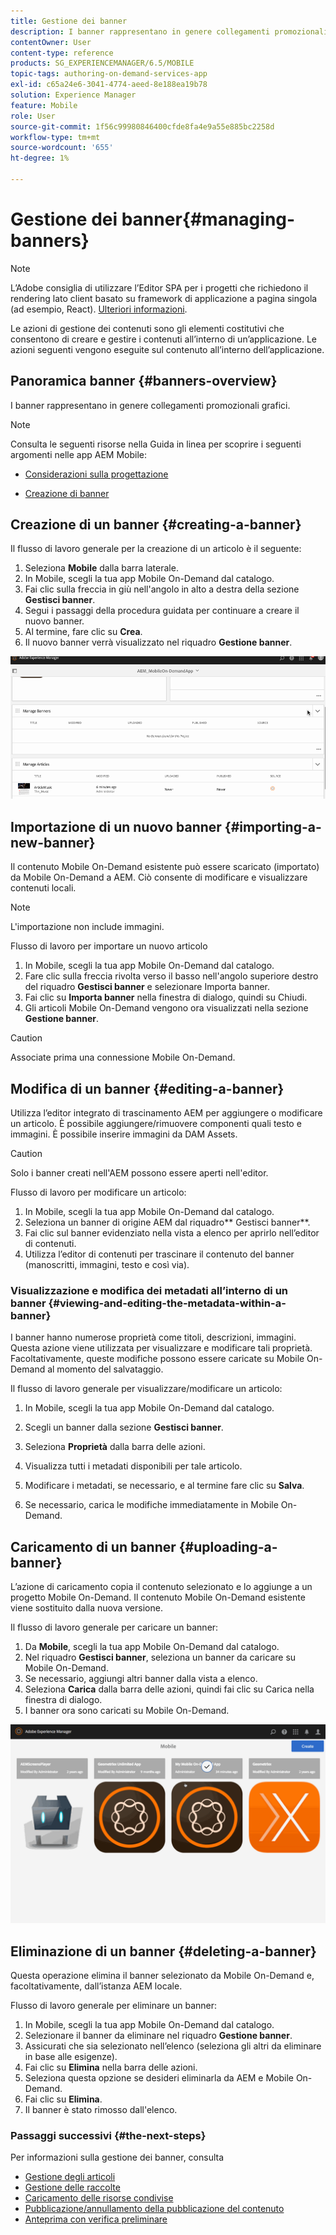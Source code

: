 ```yaml
---
title: Gestione dei banner
description: I banner rappresentano in genere collegamenti promozionali grafici. Per ulteriori informazioni, segui questa pagina.
contentOwner: User
content-type: reference
products: SG_EXPERIENCEMANAGER/6.5/MOBILE
topic-tags: authoring-on-demand-services-app
exl-id: c65a24e6-3041-4774-aeed-8e188ea19b78
solution: Experience Manager
feature: Mobile
role: User
source-git-commit: 1f56c99980846400cfde8fa4e9a55e885bc2258d
workflow-type: tm+mt
source-wordcount: '655'
ht-degree: 1%

---
```


# Gestione dei banner{#managing-banners}

>[!NOTE]
>
>L’Adobe consiglia di utilizzare l’Editor SPA per i progetti che richiedono il rendering lato client basato su framework di applicazione a pagina singola (ad esempio, React). [Ulteriori informazioni](/help/sites-developing/spa-overview.md).

Le azioni di gestione dei contenuti sono gli elementi costitutivi che consentono di creare e gestire i contenuti all’interno di un’applicazione. Le azioni seguenti vengono eseguite sul contenuto all’interno dell’applicazione.

## Panoramica banner {#banners-overview}

I banner rappresentano in genere collegamenti promozionali grafici.

>[!NOTE]
>
>Consulta le seguenti risorse nella Guida in linea per scoprire i seguenti argomenti nelle app AEM Mobile:
>
>* [Considerazioni sulla progettazione](https://helpx.adobe.com/digital-publishing-solution/help/design-app.html)
>
>* [Creazione di banner](https://helpx.adobe.com/digital-publishing-solution/help/creating-banners.html)
>

## Creazione di un banner {#creating-a-banner}

Il flusso di lavoro generale per la creazione di un articolo è il seguente:

1. Seleziona **Mobile** dalla barra laterale.
1. In Mobile, scegli la tua app Mobile On-Demand dal catalogo.
1. Fai clic sulla freccia in giù nell&#39;angolo in alto a destra della sezione **Gestisci banner**.
1. Segui i passaggi della procedura guidata per continuare a creare il nuovo banner.
1. Al termine, fare clic su **Crea**.
1. Il nuovo banner verrà visualizzato nel riquadro **Gestione banner**.

![chlimage_1-6](assets/chlimage_1-6.gif)

## Importazione di un nuovo banner {#importing-a-new-banner}

Il contenuto Mobile On-Demand esistente può essere scaricato (importato) da Mobile On-Demand a AEM. Ciò consente di modificare e visualizzare contenuti locali.

>[!NOTE]
>
>L&#39;importazione non include immagini.

Flusso di lavoro per importare un nuovo articolo

1. In Mobile, scegli la tua app Mobile On-Demand dal catalogo.
1. Fare clic sulla freccia rivolta verso il basso nell&#39;angolo superiore destro del riquadro **Gestisci banner** e selezionare Importa banner.
1. Fai clic su **Importa banner** nella finestra di dialogo, quindi su Chiudi.
1. Gli articoli Mobile On-Demand vengono ora visualizzati nella sezione **Gestione banner**.

>[!CAUTION]
>
>Associate prima una connessione Mobile On-Demand.

## Modifica di un banner {#editing-a-banner}

Utilizza l’editor integrato di trascinamento AEM per aggiungere o modificare un articolo. È possibile aggiungere/rimuovere componenti quali testo e immagini. È possibile inserire immagini da DAM Assets.

>[!CAUTION]
>
>Solo i banner creati nell&#39;AEM possono essere aperti nell&#39;editor.

Flusso di lavoro per modificare un articolo:

1. In Mobile, scegli la tua app Mobile On-Demand dal catalogo.
1. Seleziona un banner di origine AEM dal riquadro** Gestisci banner**.
1. Fai clic sul banner evidenziato nella vista a elenco per aprirlo nell’editor di contenuti.
1. Utilizza l’editor di contenuti per trascinare il contenuto del banner (manoscritti, immagini, testo e così via).

### Visualizzazione e modifica dei metadati all’interno di un banner {#viewing-and-editing-the-metadata-within-a-banner}

I banner hanno numerose proprietà come titoli, descrizioni, immagini. Questa azione viene utilizzata per visualizzare e modificare tali proprietà. Facoltativamente, queste modifiche possono essere caricate su Mobile On-Demand al momento del salvataggio.

Il flusso di lavoro generale per visualizzare/modificare un articolo:

1. In Mobile, scegli la tua app Mobile On-Demand dal catalogo.
1. Scegli un banner dalla sezione **Gestisci banner**.

1. Seleziona **Proprietà** dalla barra delle azioni.
1. Visualizza tutti i metadati disponibili per tale articolo.
1. Modificare i metadati, se necessario, e al termine fare clic su **Salva**.
1. Se necessario, carica le modifiche immediatamente in Mobile On-Demand.

## Caricamento di un banner {#uploading-a-banner}

L’azione di caricamento copia il contenuto selezionato e lo aggiunge a un progetto Mobile On-Demand. Il contenuto Mobile On-Demand esistente viene sostituito dalla nuova versione.

Il flusso di lavoro generale per caricare un banner:

1. Da **Mobile**, scegli la tua app Mobile On-Demand dal catalogo.
1. Nel riquadro **Gestisci banner**, seleziona un banner da caricare su Mobile On-Demand.
1. Se necessario, aggiungi altri banner dalla vista a elenco.
1. Seleziona **Carica** dalla barra delle azioni, quindi fai clic su Carica nella finestra di dialogo.
1. I banner ora sono caricati su Mobile On-Demand.

![chlimage_1-7](assets/chlimage_1-7.gif)

## Eliminazione di un banner {#deleting-a-banner}

Questa operazione elimina il banner selezionato da Mobile On-Demand e, facoltativamente, dall’istanza AEM locale.

Flusso di lavoro generale per eliminare un banner:

1. In Mobile, scegli la tua app Mobile On-Demand dal catalogo.
1. Selezionare il banner da eliminare nel riquadro **Gestione banner**.
1. Assicurati che sia selezionato nell’elenco (seleziona gli altri da eliminare in base alle esigenze).
1. Fai clic su **Elimina** nella barra delle azioni.
1. Seleziona questa opzione se desideri eliminarla da AEM e Mobile On-Demand.
1. Fai clic su **Elimina**.
1. Il banner è stato rimosso dall&#39;elenco.

### Passaggi successivi {#the-next-steps}

Per informazioni sulla gestione dei banner, consulta

* [Gestione degli articoli](/help/mobile/mobile-on-demand-managing-articles.md)
* [Gestione delle raccolte](/help/mobile/mobile-on-demand-managing-collections.md)
* [Caricamento delle risorse condivise](/help/mobile/mobile-on-demand-shared-resources.md)
* [Pubblicazione/annullamento della pubblicazione del contenuto](/help/mobile/mobile-on-demand-publishing-unpublishing.md)
* [Anteprima con verifica preliminare](/help/mobile/aem-mobile-manage-ondemand-services.md)
